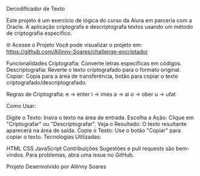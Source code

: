 Decodificador de Texto

Este projeto é um exercício de lógica do curso da Alura em parceria com a Oracle. A aplicação criptografa e descriptografa textos usando um método de criptografia específico.

🌐 Acesse o Projeto Você pode visualizar o projeto em: https://github.com/Allinny-Soares/challenge-encriptador

Funcionalidades Criptografia: Converte letras específicas em códigos. Descriptografia: Reverte o texto criptografado para o formato original. Copiar: Copia para a área de transferência, botão para copiar o texto criptografado/descriptografado.

Regras de Criptografia: e → enter i → imes a → ai o → ober u → ufat

Como Usar:

Digite o Texto: Insira o texto na área de entrada.
Escolha a Ação: Clique em "Criptografar" ou "Descriptografar".
Veja o Resultado: O texto resultante aparecerá na área de saída.
Copie o Texto: Use o botão "Copiar" para copiar o texto.
Tecnologias Utilizadas:

HTML
CSS
JavaScript
Contribuições Sugestões e pull requests são bem-vindos. Para problemas, abra uma issue no GitHub.

Projeto Desenvolvido por Allinny Soares
